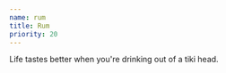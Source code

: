 ```yaml
---
name: rum
title: Rum
priority: 20
---
```


Life tastes better when you're drinking out of a tiki head.
